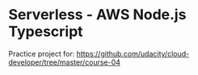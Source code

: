 # Serverless - AWS Node.js Typescript

Practice project for: https://github.com/udacity/cloud-developer/tree/master/course-04
